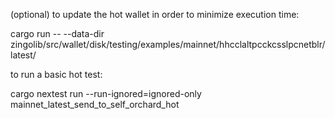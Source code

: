 (optional) to update the hot wallet in order to minimize execution time:

cargo run -- --data-dir zingolib/src/wallet/disk/testing/examples/mainnet/hhcclaltpcckcsslpcnetblr/latest/  


to run a basic hot test:

cargo nextest run --run-ignored=ignored-only mainnet_latest_send_to_self_orchard_hot

